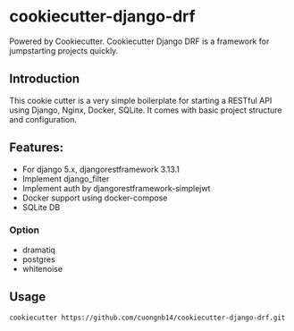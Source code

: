 # cookiecutter-django-drf

Powered by Cookiecutter. Cookiecutter Django DRF is a framework for jumpstarting projects quickly.

## Introduction
This cookie cutter is a very simple boilerplate for starting a RESTful API using Django, Nginx, Docker, SQLite. It comes with basic project structure and configuration.

## Features:

- For django 5.x, djangorestframework 3.13.1
- Implement django_filter
- Implement auth by djangorestframework-simplejwt
- Docker support using docker-compose
- SQLite DB

### Option

- dramatiq
- postgres
- whitenoise

## Usage

`cookiecutter https://github.com/cuongnb14/cookiecutter-django-drf.git`

